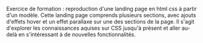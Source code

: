Exercice de formation : reproduction d'une landing page en html css à partir d'un modèle. Cette landing page comprends plusieurs sections, avec ajouts d'effets hover et un effet parallaxe sur une des sections de la page. Il s'agit d'explorer les connaissances aquises sur CSS jusqu'à présent et aller au-delà en s'intéressant à de nouvelles fonctionnalités. 
